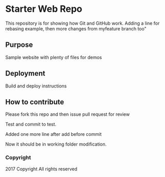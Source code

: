 # Starter Web Repo

This repository is for showing how Git and GitHub work. Adding a line for rebasing example, then more changes from myfeature branch too"

## Purpose

Sample website with plenty of files for demos

## Deployment

Build and deploy instructions

## How to contribute

Please fork this repo and then issue pull request for review

Test and commit to test.

Added one more line after add before commit

Now it should be in working folder modification.

### Copyright
2017 Copyright All rights reserved 
